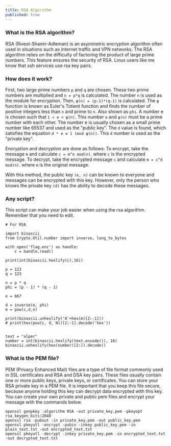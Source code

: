 ```yaml
---
title: RSA Algorithm
published: true
---
```



### [](#header-3)What is the RSA algorithm?
RSA (Rivest-Shamir-Adleman) is an asymmetric encryption algorithm often used in situations such as internet traffic and VPN networks. The RSA algorithm relies on the difficulty of factoring the product of large prime numbers. This feature ensures the security of RSA. Linux users like me know that ssh services use rsa key pairs.

### [](#header-3)How does it work?
First, two large prime numbers ```p``` and ```q``` are chosen. These two prime numbers are multiplied and ```n = p*q``` is calculated. The number ```n``` is used as the module for encryption. Then, ```φ(n) = (p-1)*(q-1)``` is calculated. The ```φ``` function is known as Euler's Totient function and finds the number of positive integers less than ```n``` and prime to ```n```. Also shown as ```phi```. A number e is chosen such that ```1 < e < φ(n)```. This number ```e``` and ```φ(n)``` must be a prime number with each other. The number e is usually chosen as a small prime number like 65537 and used as the "public key". The ```d``` value is found, which satisfies the equation ```d * e ≡ 1 (mod φ(n))```. This ```d``` number is used as the "private key".

Encryption and decryption are done as follows:
To encrypt, take the message ```m``` and calculate ```c = m^e mod(n)```. where ```c``` is the encrypted message.
To decrypt, take the encrypted message ```c``` and calculate ```m = c^d mod(n)```. where ```m``` is the original message.

With this method, the public key ```(e, n)``` can be known to everyone and messages can be encrypted with this key. However, only the person who knows the private key ```(d)``` has the ability to decode these messages.

### [](#header-3)Any script?
This script can make your job easier when using the rsa algorithm. Remember that you need to edit.
```
# For RSA

import binascii
from Crypto.Util.number import inverse, long_to_bytes

with open('flag.enc') as handle:
    c = handle.read()

print(int(binascii.hexlify(c),16))

p = 123
q = 123

n = p * q
phi = (p - 1) * (q - 1)

e = 667

d = inverse(e, phi)
m = pow(c,d,n)

print(binascii.unhexlify('0'+hex(m)[2:-1]))
# print(hex(pow(c, d, N))[2:-1].decode('hex'))


text = "alper"
number = int(binascii.hexlify(text.encode()), 16) 
binascii.unhexlify(hex(number)[2:]).decode()
```

### [](#header-3)What is the PEM file?
PEM (Privacy Enhanced Mail) files are a type of file format commonly used in SSL certificates and RSA and DSA key pairs. These files usually contain one or more public keys, private keys, or certificates. You can store your RSA private key in a PEM file. It is important that you keep this file secure, because anyone holding this key can decrypt data encrypted with this key. You can create your own private and public pem files and encrypt your message with the commands below.

```
openssl genpkey -algorithm RSA -out private_key.pem -pkeyopt rsa_keygen_bits:2048
openssl rsa -pubout -in private_key.pem -out public_key.pem
openssl pkeyutl -encrypt -pubin -inkey public_key.pem -in plain_text.txt -out encrypted_text.txt
openssl pkeyutl -decrypt -inkey private_key.pem -in encrypted_text.txt -out decrypted_text.txt
```


